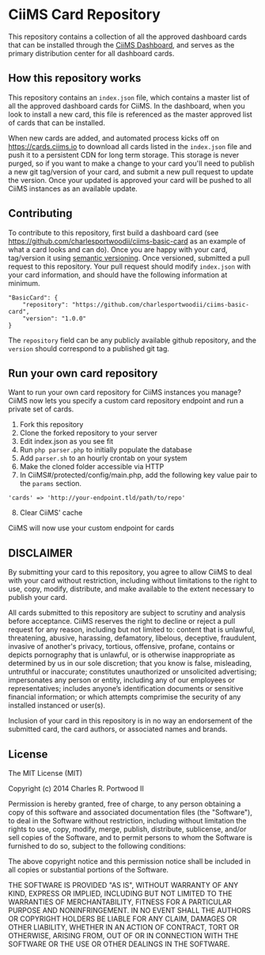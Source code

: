 # CiiMS Card Repository

This repository contains a collection of all the approved dashboard cards that can be installed through the [CiiMS Dashboard](https://github.com/charlesportwoodii/ciims-modules-dashboard), and serves as the primary distribution center for all dashboard cards.

## How this repository works

This repository contains an ```index.json``` file, which contains a master list of all the approved dashboard cards for CiiMS. In the dashboard, when you look to install a new card, this file is referenced as the master approved list of cards that can be installed.

When new cards are added, and automated process kicks off on https://cards.ciims.io to download all cards listed in the ```index.json``` file and push it to a persistent CDN for long term storage. This storage is never purged, so if you want to make a change to your card you'll need to publish a new git tag/version of your card, and submit a new pull request to update the version. Once your updated is approved your card will be pushed to all CiiMS instances as an available update.

## Contributing

To contribute to this repository, first build  a dashboard card (see https://github.com/charlesportwoodii/ciims-basic-card as an example of what a card looks and can do). Once you are happy with your card, tag/version it using [semantic versioning](http://semver.org/). Once versioned, submitted a pull request to this repository. Your pull request should modify ```index.json``` with your card information, and should have the following information at minimum.

```
"BasicCard": {
	"repository": "https://github.com/charlesportwoodii/ciims-basic-card",
	"version": "1.0.0"
}
```

The ```repository``` field can be any publicly available github repository, and the ```version``` should correspond to a published git tag.

## Run your own card repository
Want to run your own card repository for CiiMS instances you manage? CiiMS now lets you specify a custom card repository endpoint and run a private set of cards.

1. Fork this repository
2. Clone the forked repository to your server
3. Edit index.json as you see fit
4. Run ```php parser.php``` to initially populate the database
5. Add ```parser.sh``` to an hourly crontab on your system
6. Make the cloned folder accessible via HTTP
7. In CiiMS#/protected/config/main.php, add the following key value pair to the ```params``` section.
```
'cards' => 'http://your-endpoint.tld/path/to/repo'
```
8. Clear CiiMS' cache

CiiMS will now use your custom endpoint for cards

## DISCLAIMER
By submitting your card to this repository, you agree to allow CiiMS to deal with 
your card without restriction, including without limitations to the right to use, 
copy, modify, distribute, and make available to the extent necessary to publish your card.

All cards submitted to this repository are subject to scrutiny and analysis before acceptance.
CiiMS reserves the right to decline or reject a pull request for any reason, including
but not limited to: content that is unlawful, threatening, abusive, harassing, defamatory, 
libelous, deceptive, fraudulent, invasive of another's privacy, tortious, offensive, profane, 
contains or depicts pornography that is unlawful, or is otherwise inappropriate as determined 
by us in our sole discretion; that you know is false, misleading, untruthful or inaccurate;
constitutes unauthorized or unsolicited advertising; impersonates any person or entity, 
including any of our employees or representatives; includes anyone’s identification documents 
or sensitive financial information; or which attempts comprimise the security of any installed
instanced or user(s).

Inclusion of your card in this repository is in no way an endorsement of the submitted card, the
card authors, or associated names and brands.

## License
The MIT License (MIT)

Copyright (c) 2014 Charles R. Portwood II

Permission is hereby granted, free of charge, to any person obtaining a copy
of this software and associated documentation files (the "Software"), to deal
in the Software without restriction, including without limitation the rights
to use, copy, modify, merge, publish, distribute, sublicense, and/or sell
copies of the Software, and to permit persons to whom the Software is
furnished to do so, subject to the following conditions:

The above copyright notice and this permission notice shall be included in
all copies or substantial portions of the Software.

THE SOFTWARE IS PROVIDED "AS IS", WITHOUT WARRANTY OF ANY KIND, EXPRESS OR
IMPLIED, INCLUDING BUT NOT LIMITED TO THE WARRANTIES OF MERCHANTABILITY,
FITNESS FOR A PARTICULAR PURPOSE AND NONINFRINGEMENT. IN NO EVENT SHALL THE
AUTHORS OR COPYRIGHT HOLDERS BE LIABLE FOR ANY CLAIM, DAMAGES OR OTHER
LIABILITY, WHETHER IN AN ACTION OF CONTRACT, TORT OR OTHERWISE, ARISING FROM,
OUT OF OR IN CONNECTION WITH THE SOFTWARE OR THE USE OR OTHER DEALINGS IN
THE SOFTWARE.